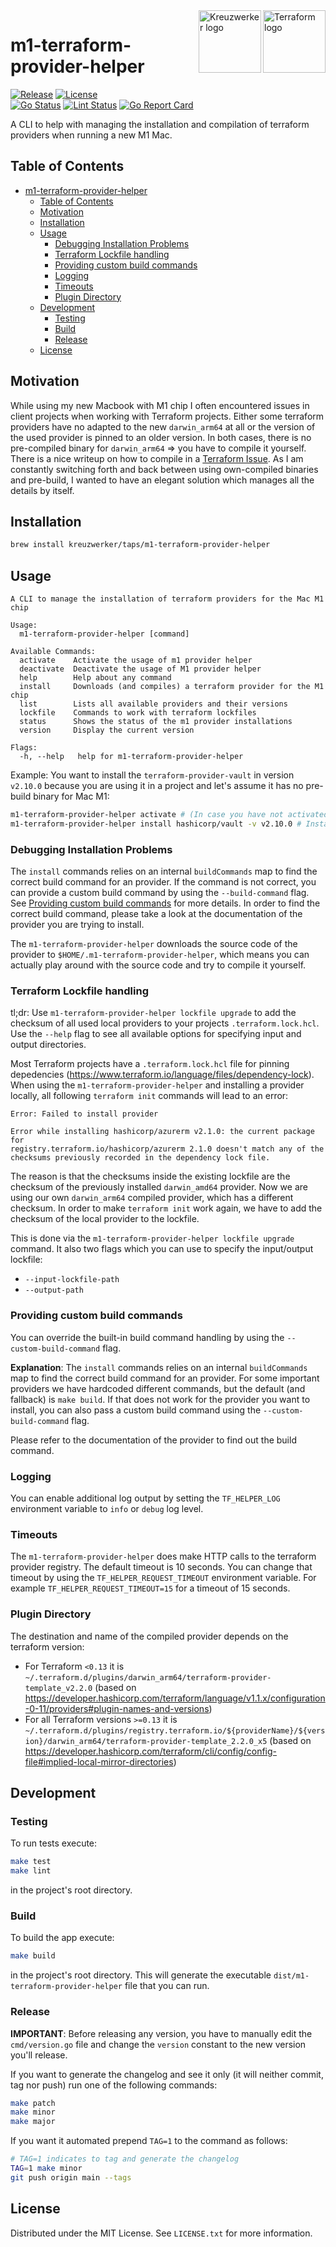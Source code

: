 <a href="https://terraform.io">
    <img src="https://raw.githubusercontent.com/kreuzwerker/m1-terraform-provider-helper/main/assets/terraform-logo.png" alt="Terraform logo" title="Terraform" align="right" height="100" />
</a>
<a href="https://kreuzwerker.de">
    <img src="https://raw.githubusercontent.com/kreuzwerker/m1-terraform-provider-helper/main/assets/xw-logo.png" alt="Kreuzwerker logo" title="Kreuzwerker" align="right" height="100" />
</a>

# m1-terraform-provider-helper

[![Release](https://img.shields.io/github/v/release/kreuzwerker/m1-terraform-provider-helper)](https://github.com/kreuzwerker/m1-terraform-provider-helper/releases)
[![License](https://img.shields.io/badge/license-MIT-blue.svg)](https://github.com/kreuzwerker/m1-terraform-provider-helper/blob/main/LICENSE)  
[![Go Status](https://github.com/kreuzwerker/m1-terraform-provider-helper/workflows/tests/badge.svg)](https://github.com/kreuzwerker/m1-terraform-provider-helper/actions)
[![Lint Status](https://github.com/kreuzwerker/m1-terraform-provider-helper/workflows/golangci-lint/badge.svg)](https://github.com/kreuzwerker/m1-terraform-provider-helper/actions)
[![Go Report Card](https://goreportcard.com/badge/github.com/kreuzwerker/m1-terraform-provider-helper)](https://goreportcard.com/report/github.com/kreuzwerker/m1-terraform-provider-helper)  

A CLI to help with managing the installation and compilation of terraform providers when running a new M1 Mac. 

## Table of Contents

- [m1-terraform-provider-helper](#m1-terraform-provider-helper)
  - [Table of Contents](#table-of-contents)
  - [Motivation](#motivation)
  - [Installation](#installation)
  - [Usage](#usage)
    - [Debugging Installation Problems](#debugging-installation-problems)
    - [Terraform Lockfile handling](#terraform-lockfile-handling)
    - [Providing custom build commands](#providing-custom-build-commands)
    - [Logging](#logging)
    - [Timeouts](#timeouts)
    - [Plugin Directory](#plugin-directory)
  - [Development](#development)
    - [Testing](#testing)
    - [Build](#build)
    - [Release](#release)
  - [License](#license)
## Motivation

While using my new Macbook with M1 chip I often encountered issues in client projects when working with Terraform projects. Either some terraform providers have no adapted to the new `darwin_arm64` at all or the version of the used provider is pinned to an older version. In both cases, there is no pre-compiled binary for `darwin_arm64` => you have to compile it yourself. There is a nice writeup on how to compile in a [Terraform Issue](https://github.com/hashicorp/terraform/issues/27257#issuecomment-754777716). As I am constantly switching forth and back between using own-compiled binaries and pre-build, I wanted to have an elegant solution which manages all the details by itself.

## Installation

```sh
brew install kreuzwerker/taps/m1-terraform-provider-helper
```

## Usage

```
A CLI to manage the installation of terraform providers for the Mac M1 chip

Usage:
  m1-terraform-provider-helper [command]

Available Commands:
  activate    Activate the usage of m1 provider helper
  deactivate  Deactivate the usage of M1 provider helper
  help        Help about any command
  install     Downloads (and compiles) a terraform provider for the M1 chip
  list        Lists all available providers and their versions
  lockfile    Commands to work with terraform lockfiles
  status      Shows the status of the m1 provider installations
  version     Display the current version

Flags:
  -h, --help   help for m1-terraform-provider-helper
```

Example:
You want to install the `terraform-provider-vault` in version `v2.10.0` because you are using it in a project and let's assume it has no pre-build binary for Mac M1:

```sh
m1-terraform-provider-helper activate # (In case you have not activated the helper)
m1-terraform-provider-helper install hashicorp/vault -v v2.10.0 # Install and compile
```

### Debugging Installation Problems

The `install` commands relies on an internal `buildCommands` map to find the correct build command for an provider. If the command is not correct, you can provide a custom build command by using the `--build-command` flag. See [Providing custom build commands](#providing-custom-build-commands) for more details.
In order to find the correct build command, please take a look at the documentation of the provider you are trying to install.

The `m1-terraform-provider-helper` downloads the source code of the provider to `$HOME/.m1-terraform-provider-helper`, which means you can actually play around with the source code and try to compile it yourself.

### Terraform Lockfile handling

tl;dr: Use `m1-terraform-provider-helper lockfile upgrade` to add the checksum of all used local providers to your projects `.terraform.lock.hcl`. Use the `--help` flag to see all available options for specifying input and output directories.

Most Terraform projects have a `.terraform.lock.hcl` file for pinning depedencies (https://www.terraform.io/language/files/dependency-lock). When using the `m1-terraform-provider-helper` and installing a provider locally, all following `terraform init` commands will lead to an error:

```
Error: Failed to install provider

Error while installing hashicorp/azurerm v2.1.0: the current package for
registry.terraform.io/hashicorp/azurerm 2.1.0 doesn't match any of the
checksums previously recorded in the dependency lock file.
```

The reason is that the checksums inside the existing lockfile are the checksum of the previously installed `darwin_amd64` provider. Now we are using our own `darwin_arm64` compiled provider, which has a different checksum. In order to make `terraform init` work again, we have to add the checksum of the local provider to the lockfile.

This is done via the `m1-terraform-provider-helper lockfile upgrade` command. It also two flags which you can use to specify the input/output lockfile:
* `--input-lockfile-path` 
* `--output-path`


### Providing custom build commands

You can override the built-in build command handling by using the `--custom-build-command` flag.

**Explanation**:
The `install` commands relies on an internal `buildCommands` map to find the correct build command for an provider. For some important providers we have hardcoded different commands, but the default (and fallback) is `make build`. If that does not work for the provider you want to install, you can also pass a custom build command using the `--custom-build-command` flag.

Please refer to the documentation of the provider to find out the build command.

### Logging

You can enable additional log output by setting the `TF_HELPER_LOG` environment variable to `info` or `debug` log level.

### Timeouts

The `m1-terraform-provider-helper` does make HTTP calls to the terraform provider registry. The default timeout is 10 seconds. You can change that timeout by using the `TF_HELPER_REQUEST_TIMEOUT` environment variable. For example `TF_HELPER_REQUEST_TIMEOUT=15` for a timeout of 15 seconds.

### Plugin Directory

The destination and name of the compiled provider depends on the terraform version:

* For Terraform `<0.13` it is `~/.terraform.d/plugins/darwin_arm64/terraform-provider-template_v2.2.0` (based on https://developer.hashicorp.com/terraform/language/v1.1.x/configuration-0-11/providers#plugin-names-and-versions)
* For all Terraform versions `>=0.13` it is `~/.terraform.d/plugins/registry.terraform.io/${providerName}/${version}/darwin_arm64/terraform-provider-template_2.2.0_x5` (based on https://developer.hashicorp.com/terraform/cli/config/config-file#implied-local-mirror-directories)

## Development

### Testing

To run tests execute:

```sh
make test
make lint
```

in the project's root directory.

### Build

To build the app execute:

```sh
make build
```

in the project's root directory. This will generate the executable `dist/m1-terraform-provider-helper` file that you can run.

### Release

**IMPORTANT**: Before releasing any version, you have to manually edit the `cmd/version.go` file and change the `version` constant to the new version you'll release.

If you want to generate the changelog and see it only (it will neither commit, tag nor push)
run one of the following commands:

```sh
make patch
make minor
make major
```

If you want it automated prepend `TAG=1` to the command as follows:

```sh
# TAG=1 indicates to tag and generate the changelog
TAG=1 make minor
git push origin main --tags 
```

## License

Distributed under the MIT License. See `LICENSE.txt` for more information.
